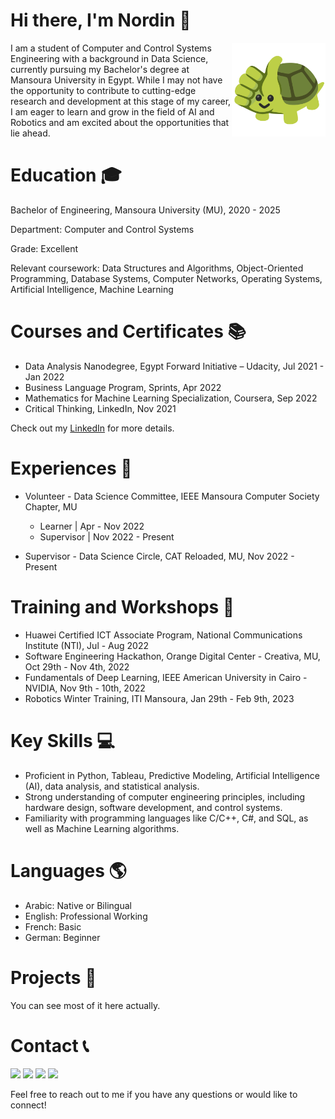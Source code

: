 # Hi there, I'm Nordin 👋
<img align="right" alt="👍🏼" src="like.webp" width="150"/>


I am a student of Computer and Control Systems Engineering with a background in Data Science, currently pursuing my Bachelor's degree at Mansoura University in Egypt. While I may not have the opportunity to contribute to cutting-edge research and development at this stage of my career, I am eager to learn and grow in the field of AI and Robotics and am excited about the opportunities that lie ahead.

# Education 🎓
Bachelor of Engineering, Mansoura University (MU), 2020 - 2025

Department: Computer and Control Systems

Grade: Excellent

Relevant coursework: Data Structures and Algorithms, Object-Oriented Programming, Database Systems, Computer Networks, Operating Systems, Artificial Intelligence, Machine Learning

# Courses and Certificates 📚
* Data Analysis Nanodegree, Egypt Forward Initiative – Udacity, Jul 2021 - Jan 2022
* Business Language Program, Sprints, Apr 2022
* Mathematics for Machine Learning Specialization, Coursera, Sep 2022
* Critical Thinking, LinkedIn, Nov 2021

Check out my [LinkedIn](https://www.linkedin.com/in/Nordin-shafiq/) for more details.

# Experiences 💼
* Volunteer - Data Science Committee, IEEE Mansoura Computer Society Chapter, MU
    * Learner | Apr - Nov 2022
    * Supervisor | Nov 2022 - Present

* Supervisor - Data Science Circle, CAT Reloaded, MU, Nov 2022 - Present

# Training and Workshops 🚀
* Huawei Certified ICT Associate Program, National Communications Institute (NTI), Jul - Aug 2022
* Software Engineering Hackathon, Orange Digital Center - Creativa, MU, Oct 29th - Nov 4th, 2022
* Fundamentals of Deep Learning, IEEE American University in Cairo - NVIDIA, Nov 9th - 10th, 2022
* Robotics Winter Training, ITI Mansoura, Jan 29th - Feb 9th, 2023

# Key Skills 💻
* Proficient in Python, Tableau, Predictive Modeling, Artificial Intelligence (AI), data analysis, and statistical analysis.
* Strong understanding of computer engineering principles, including hardware design, software development, and control systems.
* Familiarity with programming languages like C/C++, C#, and SQL, as well as Machine Learning algorithms.

# Languages 🌎
* Arabic: Native or Bilingual
* English: Professional Working
* French: Basic
* German: Beginner

# Projects 📁
You can see most of it here actually.

# Contact 📞
<a href="https://www.linkedin.com/in/Nordin-shafiq/"><img src="https://img.shields.io/badge/LinkedIn-0077B5?style=for-the-badge&logo=linkedin&logoColor=white"/></a>
<a href="mailto:nordinmohamed@std.mans.edu.eg"><img src="https://img.shields.io/badge/Gmail-D14836?style=for-the-badge&logo=gmail&logoColor=white"/></a>
<a href="https://facebook.com/nordiniv"><img src="https://img.shields.io/badge/Facebook-1877F2?style=for-the-badge&logo=facebook&logoColor=white"/></a>
<a href="https://t.me/nordiniv"><img src="https://img.shields.io/badge/Telegram-2CA5E0?style=for-the-badge&logo=telegram&logoColor=white"/></a>

Feel free to reach out to me if you have any questions or would like to connect!